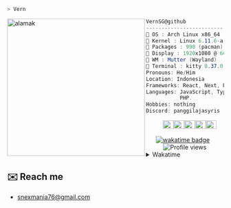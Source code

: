 ```zsh
> Vern
```


<img align="left" src="https://res.cloudinary.com/djsdnb4td/image/upload/v1733302383/follow_z8vs4u.jpg" alt="alamak" width="320" /> 

```csharp
VernSG@github
-------------------------
 OS : Arch Linux x86_64
 Kernel : Linux 6.11.6-arch1-1
 Packages : 990 (pacman)
 Display : 1920x1080 @ 60 Hz in 14" [Built-in]
 WM : Mutter (Wayland)
 Terminal : kitty 0.37.0
Pronouns: He/Him
Location: Indonesia
Frameworks: React, Next, Node JS
Languages: JavaScript, TypeScript,
           PHP.
Hobbies: nothing
Discord: panggilajasyris
```

<p align="left">
  &nbsp; &nbsp; &nbsp; &nbsp; &nbsp;
  <img alt="#474342" src="https://via.placeholder.com/15/474342/000000?text=+" width="25" height="20" /><img alt="#fbedf6" src="https://via.placeholder.com/15/fbedf6/000000?text=+" width="25" height="20" /><img alt="#c9594d" src="https://via.placeholder.com/15/c9594d/000000?text=+" width="25" height="20" /><img alt="#f8b9b2" src="https://via.placeholder.com/15/f8b9b2/000000?text=+" width="25" height="20" /><img alt="#ae9c9d" src="https://via.placeholder.com/15/ae9c9d/000000?text=+" width="25" height="20" />
</p>

<div align="center">
  <span style="display: inline-block; margin-right: 10px;">
    <a href="https://wakatime.com/@b949dc40-f954-48a5-bd71-7a429c28eaa7">
      <img src="https://wakatime.com/badge/user/b949dc40-f954-48a5-bd71-7a429c28eaa7.svg" alt="wakatime badge">
    </a>
  </span>
  <span style="display: inline-block;">
    <img src="https://komarev.com/ghpvc/?username=vernsg&label=Profile%20views&color=0e75b6&style=flat" alt="Profile views">
  </span>
</div>


<details>
  <summary>Wakatime</summary>
 
  [![wakatime](https://github-readme-stats.vercel.app/api/wakatime?username=vernsg&layout=compact&theme=holi)](https://wakatime.com/@VernSG)
</details>


## ✉️ Reach me
- [snexmania76@gmail.com](mailto:snexmania76@gmail.com)
